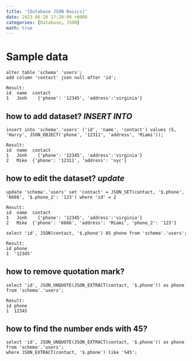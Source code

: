 ```yaml
---
title: '[Database JSON Basics]'
date: 2023-06-20 17:20:00 +0000
categories: [Database, JSON]
math: true
---
```


# Sample data 
```
alter table 'schema'.'users';
add column 'contact' json null after 'id';

Result:
id  name  contact
1   Jonh	{'phone': '12345', 'address':'virginia'}
```

## how to add dataset? *INSERT INTO*
```
insert into 'schema'.'users' ('id', 'name', 'contact') values (5, 'Harry', JSON_OBJECT('phone', '12311', 'address', 'Miami'));

Result:
id  name  contact
1   Jonh	{'phone': '12345', 'address':'virginia'}
2   Mike  {'phone': '12311', 'address': 'nyc'}
``` 
## how to edit the dataset? *update*
```
update 'schema'.'users' set 'contact' = JSON_SET(contact, '$.phone', '6666', '$.phone_2': '123') where 'id' = 2

Result:
id  name  contact
1   Jonh	{'phone': '12345', 'address':'virginia'}
2   Mike  {'phone': '6666', 'address': 'Miami', 'phone_2': '123'}
```

```
select 'id', JSON(contact, '$.phone') AS phone from 'schema'.'users';

Result:
id phone
1  '12345'
```

## how to remove quotation mark?
```
select 'id', JSON_UNQUOTE(JSON_EXTRACT(contact, '$.phone')) as phone from 'schema'.'users';

Result:
id phone
1  12345
```

## how to find the number ends with 45?
```
select 'id', JSON_UNQUOTE(JSON_EXTRACT(contact, '$.phone')) as phone from 'schema'.'users';
where JSON_EXTRACT(contact, '$.phone') like '%45';
```
